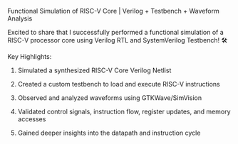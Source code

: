 Functional Simulation of RISC-V Core | Verilog + Testbench + Waveform Analysis

Excited to share that I successfully performed a functional simulation of a RISC-V processor core using Verilog RTL and SystemVerilog Testbench! 🛠️

Key Highlights:

1. Simulated a synthesized RISC-V Core Verilog Netlist

2. Created a custom testbench to load and execute RISC-V instructions

3. Observed and analyzed waveforms using GTKWave/SimVision

4. Validated control signals, instruction flow, register updates, and memory accesses

5. Gained deeper insights into the datapath and instruction cycle
